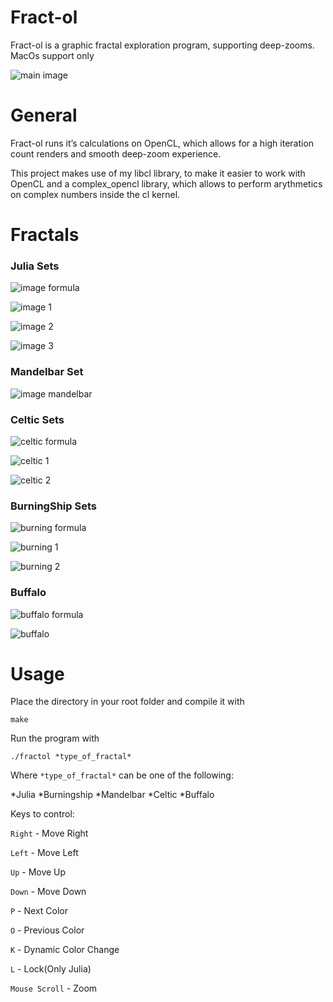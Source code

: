 # Fract-ol

Fract-ol is a graphic fractal exploration program, supporting deep-zooms.
MacOs support only

![main image](https://github.com/dlongfel/fract-ol_42/blob/master/images/Frame%201.png)

# General

Fract-ol runs it’s calculations on OpenCL, which allows for a high iteration count renders and smooth deep-zoom experience.

This project makes use of my libcl library, to make it easier to work with OpenCL and a complex_opencl library, which allows to perform arythmetics on complex numbers inside the cl kernel.

# Fractals
### Julia Sets

![image formula](https://github.com/dlongfel/fract-ol_42/blob/master/images/julia/formula.jpg)

![image 1](https://github.com/dlongfel/fract-ol_42/blob/master/images/julia/julia1.png)

![image 2](https://github.com/dlongfel/fract-ol_42/blob/master/images/julia/julia2.png)

![image 3](https://github.com/dlongfel/fract-ol_42/blob/master/images/julia/julia3.png)


### Mandelbar Set

![image mandelbar](https://github.com/dlongfel/fract-ol_42/blob/master/images/mandelbar/mandelbar.png)

### Celtic Sets

![celtic formula](https://github.com/dlongfel/fract-ol_42/blob/master/images/celtic/formula.png)

![celtic 1](https://github.com/dlongfel/fract-ol_42/blob/master/images/celtic/celtic1.png)

![celtic 2](https://github.com/dlongfel/fract-ol_42/blob/master/images/celtic/celtic2.png)

### BurningShip Sets

![burning formula](https://github.com/dlongfel/fract-ol_42/blob/master/images/burningship/formula.jpg)

![burning 1](https://github.com/dlongfel/fract-ol_42/blob/master/images/burningship/burning1.png)

![burning 2](https://github.com/dlongfel/fract-ol_42/blob/master/images/burningship/burning2.png)

### Buffalo

![buffalo formula](https://github.com/dlongfel/fract-ol_42/blob/master/images/buffalo/formula.png)

![buffalo](https://github.com/dlongfel/fract-ol_42/blob/master/images/buffalo/buffalo.png)

# Usage
Place the directory in your root folder and compile it with
```
make
```
Run the program with
```
./fractol *type_of_fractal*
```
Where `*type_of_fractal*` can be one of the following:

*Julia
*Burningship
*Mandelbar
*Celtic
*Buffalo

Keys to control:

`Right` - Move Right

`Left` - Move Left

`Up` - Move Up

`Down` - Move Down

`P` - Next Color

`O` - Previous Color

`K` - Dynamic Color Change 

`L` - Lock(Only Julia)

`Mouse Scroll` - Zoom
